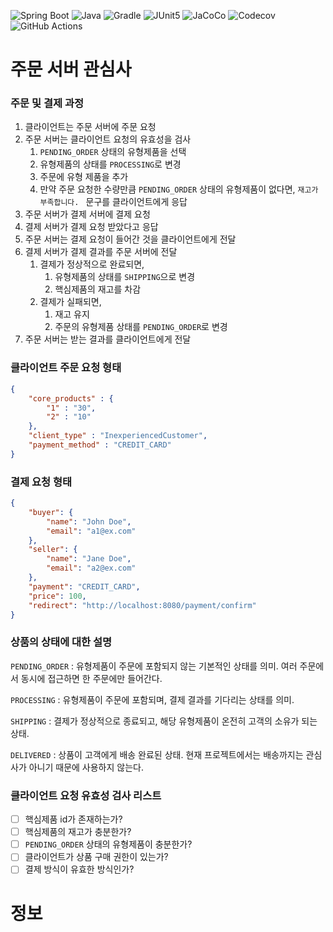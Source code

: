 ![Spring Boot](https://img.shields.io/badge/Spring%20Boot-6DB33F?logo=springboot&logoColor=white)
![Java](https://img.shields.io/badge/Java-ED8B00?logoColor=white)
![Gradle](https://img.shields.io/badge/Gradle-02303A?logo=gradle&logoColor=white)
![JUnit5](https://img.shields.io/badge/JUnit5-25A162?logo=junit5&logoColor=white)
![JaCoCo](https://img.shields.io/badge/JaCoCo-D22128?logo=jacoco&logoColor=white)
![Codecov](https://img.shields.io/badge/Codecov-F01F7A?logo=codecov&logoColor=white)
![GitHub Actions](https://img.shields.io/badge/GitHub%20Actions-2088FF?logo=githubactions&logoColor=white)

# 주문 서버 관심사
### 주문 및 결제 과정

1. 클라이언트는 주문 서버에 주문 요청
2. 주문 서버는 클라이언트 요청의 유효성을 검사
   1. `PENDING_ORDER` 상태의 유형제품을 선택
   2. 유형제품의 상태를 `PROCESSING`로 변경
   3. 주문에 유형 제품을 추가
   4. 만약 주문 요청한 수량만큼 `PENDING_ORDER` 상태의 유형제품이 없다면, `재고가 부족합니다. ` 문구를 클라이언트에게 응답
3. 주문 서버가 결제 서버에 결제 요청
4. 결제 서버가 결제 요청 받았다고 응답
5. 주문 서버는 결제 요청이 들어간 것을 클라이언트에게 전달
6. 결제 서버가 결제 결과를 주문 서버에 전달
    1. 결제가 정상적으로 완료되면,
       1. 유형제품의 상태를 `SHIPPING`으로 변경
       2. 핵심제품의 재고를 차감
    2. 결제가 실패되면, 
       1. 재고 유지
       2. 주문의 유형제품 상태를 `PENDING_ORDER`로 변경
7. 주문 서버는 받는 결과를 클라이언트에게 전달

### 클라이언트 주문 요청 형태

```json
{
    "core_products" : {
        "1" : "30",
        "2" : "10"
    },
    "client_type" : "InexperiencedCustomer",
    "payment_method" : "CREDIT_CARD"
}
```

### 결제 요청 형태
```json
{
    "buyer": {
        "name": "John Doe",
        "email": "a1@ex.com"
    },
    "seller": {
        "name": "Jane Doe",
        "email": "a2@ex.com"
    },
    "payment": "CREDIT_CARD",
    "price": 100,
    "redirect": "http://localhost:8080/payment/confirm"
}
```

### 상품의 상태에 대한 설명

`PENDING_ORDER` : 유형제품이 주문에 포함되지 않는 기본적인 상태를 의미. 여러 주문에서 동시에 접근하면 한 주문에만 들어간다.

`PROCESSING` : 유형제품이 주문에 포함되며, 결제 결과를 기다리는 상태를 의미.

`SHIPPING` : 결제가 정상적으로 종료되고, 해당 유형제품이 온전히 고객의 소유가 되는 상태.  

`DELIVERED` : 상품이 고객에게 배송 완료된 상태. 현재 프로젝트에서는 배송까지는 관심사가 아니기 때문에 사용하지 않는다.

### 클라이언트 요청 유효성 검사 리스트

- [ ] 핵심제품 id가 존재하는가?
- [ ] 핵심제품의 재고가 충분한가?
- [ ] `PENDING_ORDER` 상태의 유형제품이 충분한가? 
- [ ] 클라이언트가 상품 구매 권한이 있는가?
- [ ] 결제 방식이 유효한 방식인가?

# 정보
